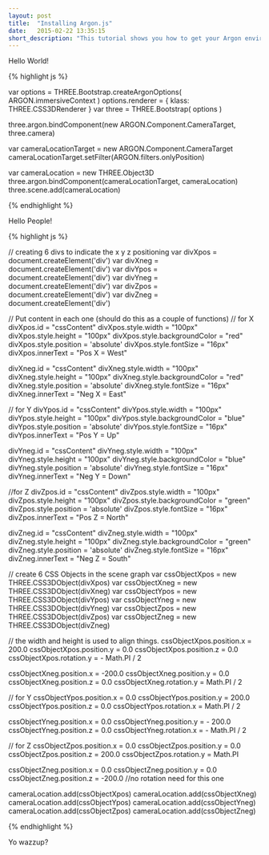 ```yaml
---
layout: post
title:  "Installing Argon.js"
date:   2015-02-22 13:35:15
short_description: "This tutorial shows you how to get your Argon environment ready."
---
```


Hello World!

{% highlight js %}

var options = THREE.Bootstrap.createArgonOptions( ARGON.immersiveContext )
options.renderer = { klass: THREE.CSS3DRenderer }
var three = THREE.Bootstrap( options )

three.argon.bindComponent(new ARGON.Component.CameraTarget, three.camera)

var cameraLocationTarget = new ARGON.Component.CameraTarget
cameraLocationTarget.setFilter(ARGON.filters.onlyPosition)

var cameraLocation = new THREE.Object3D
three.argon.bindComponent(cameraLocationTarget, cameraLocation)
three.scene.add(cameraLocation)

{% endhighlight %}

Hello People!

{% highlight js %}

// creating 6 divs to indicate the x y z positioning
var divXpos = document.createElement('div')
var divXneg = document.createElement('div')
var divYpos = document.createElement('div')
var divYneg = document.createElement('div')
var divZpos = document.createElement('div')
var divZneg = document.createElement('div')

// Put content in each one  (should do this as a couple of functions)
// for X
divXpos.id = "cssContent"
divXpos.style.width = "100px"
divXpos.style.height = "100px"
divXpos.style.backgroundColor = "red"
divXpos.style.position = 'absolute'
divXpos.style.fontSize = "16px"
divXpos.innerText = "Pos X = West"

divXneg.id = "cssContent"
divXneg.style.width = "100px"
divXneg.style.height = "100px"
divXneg.style.backgroundColor = "red"
divXneg.style.position = 'absolute'
divXneg.style.fontSize = "16px"
divXneg.innerText = "Neg X = East"

// for Y
divYpos.id = "cssContent"
divYpos.style.width = "100px"
divYpos.style.height = "100px"
divYpos.style.backgroundColor = "blue"
divYpos.style.position = 'absolute'
divYpos.style.fontSize = "16px"
divYpos.innerText = "Pos Y = Up"

divYneg.id = "cssContent"
divYneg.style.width = "100px"
divYneg.style.height = "100px"
divYneg.style.backgroundColor = "blue"
divYneg.style.position = 'absolute'
divYneg.style.fontSize = "16px"
divYneg.innerText = "Neg Y = Down"

//for Z
divZpos.id = "cssContent"
divZpos.style.width = "100px"
divZpos.style.height = "100px"
divZpos.style.backgroundColor = "green"
divZpos.style.position = 'absolute'
divZpos.style.fontSize = "16px"
divZpos.innerText = "Pos Z = North"

divZneg.id = "cssContent"
divZneg.style.width = "100px"
divZneg.style.height = "100px"
divZneg.style.backgroundColor = "green"
divZneg.style.position = 'absolute'
divZneg.style.fontSize = "16px"
divZneg.innerText = "Neg Z = South"


// create 6 CSS Objects in the scene graph
var cssObjectXpos = new THREE.CSS3DObject(divXpos)
var cssObjectXneg = new THREE.CSS3DObject(divXneg)
var cssObjectYpos = new THREE.CSS3DObject(divYpos)
var cssObjectYneg = new THREE.CSS3DObject(divYneg)
var cssObjectZpos = new THREE.CSS3DObject(divZpos)
var cssObjectZneg = new THREE.CSS3DObject(divZneg)

// the width and height is used to align things.
cssObjectXpos.position.x = 200.0
cssObjectXpos.position.y = 0.0
cssObjectXpos.position.z = 0.0
cssObjectXpos.rotation.y = - Math.PI / 2

cssObjectXneg.position.x = -200.0
cssObjectXneg.position.y = 0.0
cssObjectXneg.position.z = 0.0
cssObjectXneg.rotation.y =  Math.PI / 2

// for Y
cssObjectYpos.position.x = 0.0
cssObjectYpos.position.y = 200.0
cssObjectYpos.position.z = 0.0
cssObjectYpos.rotation.x = Math.PI / 2

cssObjectYneg.position.x = 0.0
cssObjectYneg.position.y = - 200.0
cssObjectYneg.position.z = 0.0
cssObjectYneg.rotation.x = - Math.PI / 2

// for Z
cssObjectZpos.position.x = 0.0
cssObjectZpos.position.y = 0.0
cssObjectZpos.position.z = 200.0
cssObjectZpos.rotation.y = Math.PI

cssObjectZneg.position.x = 0.0
cssObjectZneg.position.y = 0.0
cssObjectZneg.position.z = -200.0
//no rotation need for this one

cameraLocation.add(cssObjectXpos)
cameraLocation.add(cssObjectXneg)
cameraLocation.add(cssObjectYpos)
cameraLocation.add(cssObjectYneg)
cameraLocation.add(cssObjectZpos)
cameraLocation.add(cssObjectZneg)

{% endhighlight %}

Yo wazzup?